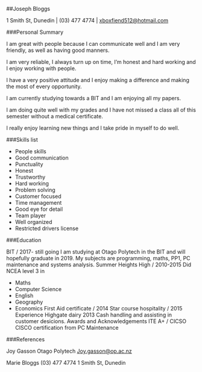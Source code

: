 ##Joseph Bloggs

1 Smith St, Dunedin | (03) 477 4774 | xboxfiend512@hotmail.com 

###Personal Summary

I am great with people because I can communicate well and I am very friendly, as well as having good manners.

I am very reliable, I always turn up on time, I’m honest and hard working and I enjoy working with people.
 
I have a very positive attitude and I enjoy making a difference and making the most of every opportunity.
 
I am currently studying towards a BIT and I am enjoying all my papers.

I am doing quite well with my grades and I have not missed a class all of this semester without a medical certificate.
 
I really enjoy learning new things and I take pride in myself to do well.
 
###Skills list
* People skills
* Good communication
* Punctuality
* Honest
* Trustworthy
* Hard working
* Problem solving
* Customer focused
* Time management
* Good eye for detail
* Team player
* Well organized
* Restricted drivers license

###Education

BIT / 2017- still going
I am studying at Otago Polytech in the BIT and will hopefully graduate in 2019. My subjects are programming, maths, PP1, PC maintenance and systems analysis.
Summer Heights High / 2010-2015
Did NCEA level 3 in
* Maths
* Computer Science
* English
* Geography
* Economics
First Aid certificate / 2014
Star course hospitality / 2015
Experience
Highgate dairy
2013
Cash handling and assisting in customer desicions.
Awards and Acknowledgements
ITE A+ / CICSO
CISCO certification from PC Maintenance

###References

Joy Gasson
Otago Polytech
Joy.gasson@op.ac.nz


Marie Bloggs
(03) 477 4774 
1 Smith St, 
Dunedin
